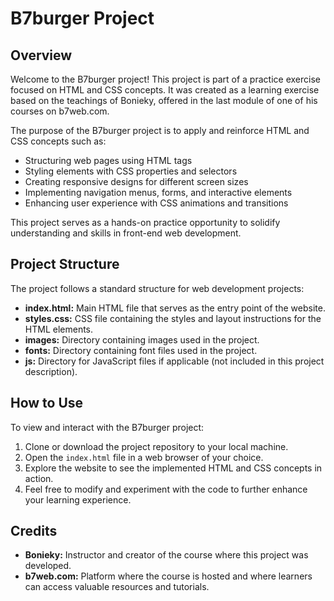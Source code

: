 # B7burger Project

## Overview

Welcome to the B7burger project! This project is part of a practice exercise focused on HTML and CSS concepts. It was created as a learning exercise based on the teachings of Bonieky, offered in the last module of one of his courses on b7web.com.

The purpose of the B7burger project is to apply and reinforce HTML and CSS concepts such as:

- Structuring web pages using HTML tags
- Styling elements with CSS properties and selectors
- Creating responsive designs for different screen sizes
- Implementing navigation menus, forms, and interactive elements
- Enhancing user experience with CSS animations and transitions

This project serves as a hands-on practice opportunity to solidify understanding and skills in front-end web development.

## Project Structure

The project follows a standard structure for web development projects:

- **index.html:** Main HTML file that serves as the entry point of the website.
- **styles.css:** CSS file containing the styles and layout instructions for the HTML elements.
- **images:** Directory containing images used in the project.
- **fonts:** Directory containing font files used in the project.
- **js:** Directory for JavaScript files if applicable (not included in this project description).

## How to Use

To view and interact with the B7burger project:

1. Clone or download the project repository to your local machine.
2. Open the `index.html` file in a web browser of your choice.
3. Explore the website to see the implemented HTML and CSS concepts in action.
4. Feel free to modify and experiment with the code to further enhance your learning experience.

## Credits

- **Bonieky:** Instructor and creator of the course where this project was developed.
- **b7web.com:** Platform where the course is hosted and where learners can access valuable resources and tutorials.
